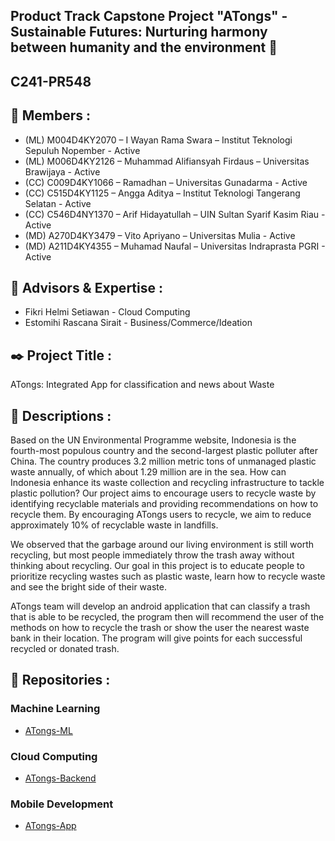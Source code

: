## Product Track Capstone Project "ATongs" - Sustainable Futures: Nurturing harmony between humanity and the environment 👋

## C241-PR548

## 🙋‍ Members :

- (ML) M004D4KY2070 – I Wayan Rama Swara – Institut Teknologi Sepuluh Nopember - Active
- (ML) M006D4KY2126 – Muhammad Alifiansyah Firdaus – Universitas Brawijaya - Active
- (CC) C009D4KY1066 – Ramadhan – Universitas Gunadarma - Active
- (CC) C515D4KY1125 – Angga Aditya – Institut Teknologi Tangerang Selatan - Active
- (CC) C546D4NY1370 – Arif Hidayatullah – UIN Sultan Syarif Kasim Riau - Active
- (MD) A270D4KY3479 – Vito Apriyano – Universitas Mulia  - Active
- (MD) A211D4KY4355 – Muhamad Naufal – Universitas Indraprasta PGRI - Active

## 🧙 Advisors & Expertise :

- Fikri Helmi Setiawan - Cloud Computing
- Estomihi Rascana Sirait - Business/Commerce/Ideation

## ✒️ Project Title :
ATongs: Integrated App for classification and news about Waste

## 📄 Descriptions :

Based on the UN Environmental Programme website, Indonesia is the fourth-most populous country and the second-largest plastic polluter after China. The country produces 3.2 million metric tons of unmanaged plastic waste annually, of which about 1.29 million are in the sea. How can Indonesia enhance its waste collection and recycling infrastructure to tackle plastic pollution? Our project aims to encourage users to recycle waste by identifying recyclable materials and providing recommendations on how to recycle them. By encouraging ATongs users to recycle, we aim to reduce approximately 10% of recyclable waste in landfills.

We observed that the garbage around our living environment is still worth recycling, but most people immediately throw the trash away without thinking about recycling. Our goal in this project is to educate people to prioritize recycling wastes such as plastic waste, learn how to recycle waste and see the bright side of their waste.

ATongs team will develop an android application that can classify a trash that is able to be recycled, the program then will recommend the user of the methods on how to recycle the trash or show the user the nearest waste bank in their location. The program will give points for each successful recycled or donated trash.

## 📁 Repositories :

### Machine Learning

- [ATongs-ML](https://github.com/ATongs/ATongs-ML)

### Cloud Computing

- [ATongs-Backend](https://github.com/ATongs/ATongs-Backend)

### Mobile Development

- [ATongs-App](https://github.com/ATongs/ATongs-Apps)
